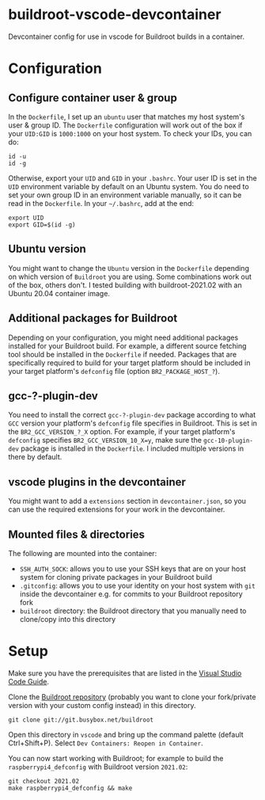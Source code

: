 # buildroot-vscode-devcontainer
Devcontainer config for use in vscode for Buildroot builds in a container.

# Configuration

## Configure container user & group

In the `Dockerfile`, I set up an `ubuntu` user that matches my host system's user & group ID. The `Dockerfile` configuration will work out of the box if your `UID:GID` is `1000:1000` on your host system. To check your IDs, you can do:
```
id -u
id -g
```

Otherwise, export your `UID` and `GID` in your `.bashrc`. Your user ID is set in the `UID` environment variable by default on an Ubuntu system. You do need to set your own group ID in an environment variable manually, so it can be read in the `Dockerfile`. In your `~/.bashrc`, add at the end:
```
export UID
export GID=$(id -g)
```

## Ubuntu version

You might want to change the `Ubuntu` version in the `Dockerfile` depending on which version of `Buildroot` you are using. Some combinations work out of the box, others don't. I tested building with buildroot-2021.02 with an Ubuntu 20.04 container image.

## Additional packages for Buildroot

Depending on your configuration, you might need additional packages installed for your Buildroot build. For example, a different source fetching tool should be installed in the `Dockerfile` if needed. Packages that are specifically required to build for your target platform should be included in your target platform's `defconfig` file (option `BR2_PACKAGE_HOST_?`).

## gcc-?-plugin-dev

You need to install the correct `gcc-?-plugin-dev` package according to what `GCC` version your platform's `defconfig` file specifies in Buildroot. This is set in the `BR2_GCC_VERSION_?_X` option. For example, if your target platform's `defconfig` specifies `BR2_GCC_VERSION_10_X=y`, make sure the `gcc-10-plugin-dev` package is installed in the `Dockerfile`. I included multiple versions in there by default.

## vscode plugins in the devcontainer

You might want to add a `extensions` section in `devcontainer.json`, so you can use the required extensions for your work in the devcontainer.

## Mounted files & directories

The following are mounted into the container:
- `SSH_AUTH_SOCK`: allows you to use your SSH keys that are on your host system for cloning private packages in your Buildroot build
- `.gitconfig`: allows you to use your identity on your host system with `git` inside the devcontainer e.g. for commits to your Buildroot repository fork
- `buildroot` directory: the Buildroot directory that you manually need to clone/copy into this directory

# Setup

Make sure you have the prerequisites that are listed in the [Visual Studio Code Guide](https://code.visualstudio.com/docs/devcontainers/containers).

Clone the [Buildroot repository](https://git.buildroot.net/buildroot/) (probably you want to clone your fork/private version with your custom config instead) in this directory.
```
git clone git://git.busybox.net/buildroot
```

Open this directory in `vscode` and bring up the command palette (default Ctrl+Shift+P). Select `Dev Containers: Reopen in Container`.

You can now start working with Buildroot; for example to build the `raspberrypi4_defconfig` with Buildroot version `2021.02`:
```
git checkout 2021.02
make raspberrypi4_defconfig && make
```